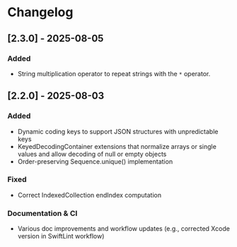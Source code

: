# Changelog

## [2.3.0] - 2025-08-05

### Added

- String multiplication operator to repeat strings with the `*` operator.

## [2.2.0] - 2025-08-03

### Added

- Dynamic coding keys to support JSON structures with unpredictable keys
- KeyedDecodingContainer extensions that normalize arrays or single values and allow decoding of
  null or empty objects
- Order-preserving Sequence.unique() implementation

### Fixed

- Correct IndexedCollection endIndex computation

### Documentation & CI

- Various doc improvements and workflow updates (e.g., corrected Xcode version in SwiftLint
  workflow)

